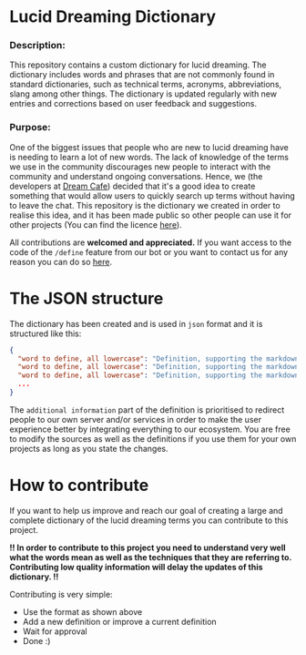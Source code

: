 # Lucid Dreaming Dictionary
### Description:
This repository contains a custom dictionary for lucid dreaming. The dictionary includes words and phrases that are not commonly found in standard dictionaries, such as technical terms, acronyms, abbreviations, slang among other things. The dictionary is updated regularly with new entries and corrections based on user feedback and suggestions.

### Purpose: 
One of the biggest issues that people who are new to lucid dreaming have is needing to learn a lot of new words. The lack of knowledge of the terms we use in the community discourages new people to interact with the community and understand ongoing conversations. Hence, we (the developers at [Dream Cafe](<https://discord.gg/dreamcafe>)) decided that it's a good idea to create something that would allow users to quickly search up terms without having to leave the chat. This repository is the dictionary we created in order to realise this idea, and it has been made public so other people can use it for other projects (You can find the licence [here](<https://github.com/dreamcafedevs/Dictionary/blob/main/LICENSE)https://github.com/dreamcafedevs/Dictionary/blob/main/LICENSE>)). 

All contributions are **welcomed and appreciated.** If you want access to the code of the `/define` feature from our bot or you want to contact us for any reason you can do so [here](<https://dreamcafe.eu.org/contact>).

# The JSON structure
The dictionary has been created and is used in `json` format and it is structured like this:
```json
{
  "word to define, all lowercase": "Definition, supporting the markdown format. ADDITIONAL INFORMATION",
  "word to define, all lowercase": "Definition, supporting the markdown format. ADDITIONAL INFORMATION",
  "word to define, all lowercase": "Definition, supporting the markdown format. ADDITIONAL INFORMATION",
  ...
}
```
The `additional information` part of the definition is prioritised to redirect people to our own server and/or services in order to make the user experience better by integrating everything to our ecosystem. You are free to modify the sources as well as the definitions if you use them for your own projects as long as you state the changes.

# How to contribute
If you want to help us improve and reach our goal of creating a large and complete dictionary of the lucid dreaming terms you can contribute to this project.

**!! In order to contribute to this project you need to understand very well what the words mean as well as the techniques that they are referring to. Contributing low quality information will delay the updates of this dictionary. !!**

Contributing is very simple:
- Use the format as shown above
- Add a new definition or improve a current definition
- Wait for approval
- Done :)
  

